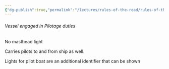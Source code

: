 ```yaml
---
{"dg-publish":true,"permalink":"/lectures/rules-of-the-road/rules-of-the-road-index/rule-29-pilot-vessels/","created":"2025-05-29T15:40:18.416-04:00","updated":"2025-05-30T11:17:27.188-04:00"}
---
```



###### Vessel engaged in Pilotage duties
No masthead light

Carries pilots to and from ship as well. 

Lights for pilot boat are an additional identifier that can be shown
